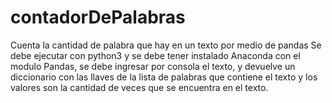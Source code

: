 # contadorDePalabras
Cuenta la cantidad de palabra que hay en un texto por medio de pandas
Se debe ejecutar con python3 y se debe tener instalado Anaconda con el modulo Pandas, se debe ingresar por consola el texto, y devuelve un diccionario con las llaves de la lista de palabras que contiene el texto y los valores son la cantidad de veces que se encuentra en el texto.
